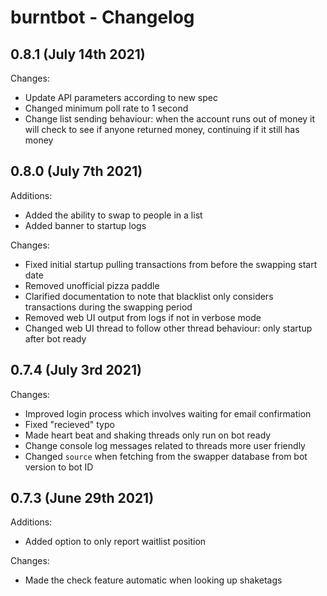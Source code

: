 # burntbot - Changelog

## 0.8.1 (July 14th 2021)
Changes:
* Update API parameters according to new spec
* Changed minimum poll rate to 1 second
* Change list sending behaviour: when the account runs out of money it will check to see if anyone returned money, continuing if it still has money

## 0.8.0 (July 7th 2021)
Additions:
* Added the ability to swap to people in a list
* Added banner to startup logs

Changes:
* Fixed initial startup pulling transactions from before the swapping start date
* Removed unofficial pizza paddle
* Clarified documentation to note that blacklist only considers transactions during the swapping period
* Removed web UI output from logs if not in verbose mode
* Changed web UI thread to follow other thread behaviour: only startup after bot ready

## 0.7.4 (July 3rd 2021)
Changes:
* Improved login process which involves waiting for email confirmation
* Fixed "recieved" typo
* Made heart beat and shaking threads only run on bot ready
* Change console log messages related to threads more user friendly
* Changed `source` when fetching from the swapper database from bot version to bot ID

## 0.7.3 (June 29th 2021)
Additions:
* Added option to only report waitlist position

Changes:
* Made the check feature automatic when looking up shaketags
